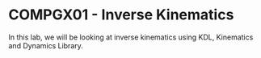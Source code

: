 # COMPGX01 - Inverse Kinematics

In this lab, we will be looking at inverse kinematics using KDL, Kinematics and Dynamics Library.

##  
